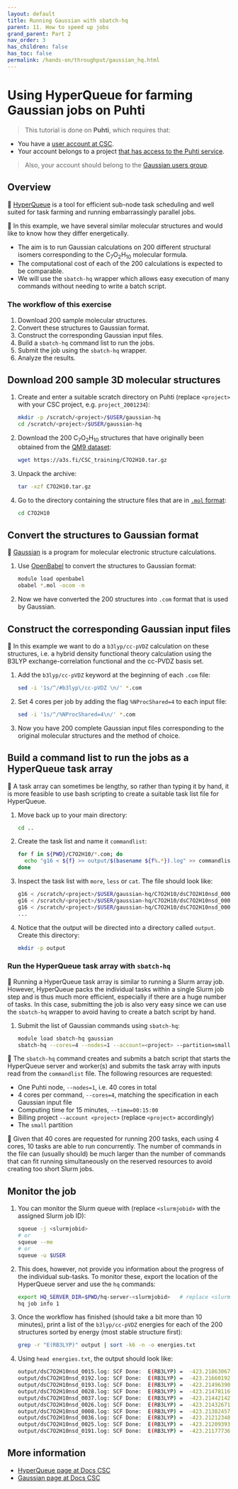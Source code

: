 ```yaml
---
layout: default
title: Running Gaussian with sbatch-hq
parent: 11. How to speed up jobs
grand_parent: Part 2
nav_order: 3
has_children: false
has_toc: false
permalink: /hands-on/throughput/gaussian_hq.html
---
```


# Using HyperQueue for farming Gaussian jobs on Puhti

> This tutorial is done on **Puhti**, which requires that:

- You have a [user account at CSC](https://docs.csc.fi/accounts/how-to-create-new-user-account/).
- Your account belongs to a project [that has access to the Puhti service](https://docs.csc.fi/accounts/how-to-add-service-access-for-project/).

> Also, your account should belong to the [Gaussian users group](https://docs.csc.fi/apps/gaussian/#license).

## Overview

💬 [HyperQueue](https://docs.csc.fi/apps/hyperqueue/) is a tool for efficient
sub-node task scheduling and well suited for task farming and running
embarrassingly parallel jobs.

💬 In this example, we have several similar molecular structures and would like
to know how they differ energetically.

- The aim is to run Gaussian calculations on 200 different structural isomers
  corresponding to the C<sub>7</sub>O<sub>2</sub>H<sub>10</sub> molecular
  formula.
- The computational cost of each of the 200 calculations is expected to be
  comparable.
- We will use the `sbatch-hq` wrapper which allows easy execution of many
  commands without needing to write a batch script.

### The workflow of this exercise

1. Download 200 sample molecular structures.
2. Convert these structures to Gaussian format.
3. Construct the corresponding Gaussian input files.
4. Build a `sbatch-hq` command list to run the jobs.
5. Submit the job using the `sbatch-hq` wrapper.
6. Analyze the results.

## Download 200 sample 3D molecular structures

1. Create and enter a suitable scratch directory on Puhti (replace `<project>`
   with your CSC project, e.g. `project_2001234`):

   ```bash
   mkdir -p /scratch/<project>/$USER/gaussian-hq
   cd /scratch/<project>/$USER/gaussian-hq
   ```

2. Download the 200 C<sub>7</sub>O<sub>2</sub>H<sub>10</sub> structures that
   have originally been obtained from the
   [QM9 dataset](https://doi.org/10.6084/m9.figshare.c.978904.v5):
  
   ```bash
   wget https://a3s.fi/CSC_training/C7O2H10.tar.gz
   ```

3. Unpack the archive:

   ```bash
   tar -xzf C7O2H10.tar.gz
   ```

4. Go to the directory containing the structure files that are in [`.mol`
   format](https://openbabel.org/docs/FileFormats/MDL_MOL_format.html):

   ```bash
   cd C7O2H10
   ```

## Convert the structures to Gaussian format

💬 [Gaussian](https://docs.csc.fi/apps/gaussian/) is a program for molecular
electronic structure calculations.

1. Use [OpenBabel](https://docs.csc.fi/apps/openbabel/) to convert the
   structures to Gaussian format:

   ```bash
   module load openbabel
   obabel *.mol -ocom -m
   ```

2. Now we have converted the 200 structures into `.com` format that is used by
   Gaussian.

## Construct the corresponding Gaussian input files

💬 In this example we want to do a `b3lyp/cc-pVDZ` calculation on these
structures, i.e. a hybrid density functional theory calculation using the
B3LYP exchange-correlation functional and the cc-PVDZ basis set.

1. Add the `b3lyp/cc-pVDZ` keyword at the beginning of each `.com` file:

   ```bash
   sed -i '1s/^/#b3lyp\/cc-pVDZ \n/' *.com
   ```

2. Set 4 cores per job by adding the flag `%NProcShared=4` to each input file:

   ```bash
   sed -i '1s/^/%NProcShared=4\n/' *.com
   ```

3. Now you have 200 complete Gaussian input files corresponding to the original
   molecular structures and the method of choice.

## Build a command list to run the jobs as a HyperQueue task array

💬 A task array can sometimes be lengthy, so rather than typing it by hand, it
is more feasible to use bash scripting to create a suitable task list file for
HyperQueue.

1. Move back up to your main directory:

   ```bash
   cd ..
   ```

2. Create the task list and name it `commandlist`:

   ```bash
   for f in ${PWD}/C7O2H10/*.com; do
     echo "g16 < ${f} >> output/$(basename ${f%.*}).log" >> commandlist
   done
   ```

3. Inspect the task list with `more`, `less` or `cat`. The file should look
   like:

   ```bash
   g16 < /scratch/<project>/$USER/gaussian-hq/C7O2H10/dsC7O2H10nsd_0001.com >> output/dsC7O2H10nsd_0001.log
   g16 < /scratch/<project>/$USER/gaussian-hq/C7O2H10/dsC7O2H10nsd_0002.com >> output/dsC7O2H10nsd_0002.log
   g16 < /scratch/<project>/$USER/gaussian-hq/C7O2H10/dsC7O2H10nsd_0003.com >> output/dsC7O2H10nsd_0003.log
   ...
   ```

4. Notice that the output will be directed into a directory called `output`.
   Create this directory:

   ```bash
   mkdir -p output
   ```

### Run the HyperQueue task array with `sbatch-hq`

💬 Running a HyperQueue task array is similar to running a Slurm array job.
However, HyperQueue packs the individual tasks within a single Slurm job step
and is thus much more efficient, especially if there are a huge number of
tasks. In this case, submitting the job is also very easy since we can use the
`sbatch-hq` wrapper to avoid having to create a batch script by hand.

1. Submit the list of Gaussian commands using `sbatch-hq`:

   ```bash
   module load sbatch-hq gaussian
   sbatch-hq --cores=4 --nodes=1 --account=<project> --partition=small --time=00:15:00 commandlist
   ```

💬 The `sbatch-hq` command creates and submits a batch script that starts the
HyperQueue server and worker(s) and submits the task array with inputs read
from the `commandlist` file. The following resources are requested:

- One Puhti node, `--nodes=1`, i.e. 40 cores in total
- 4 cores per command, `--cores=4`, matching the specification in each Gaussian
  input file
- Computing time for 15 minutes, `--time=00:15:00`
- Billing project `--account <project>` (replace `<project>` accordingly)
- The `small` partition

💬 Given that 40 cores are requested for running 200 tasks, each using 4 cores,
10 tasks are able to run concurrently. The number of commands in the file can
(usually should) be much larger than the number of commands that can fit
running simultaneously on the reserved resources to avoid creating too short
Slurm jobs.

## Monitor the job

1. You can monitor the Slurm queue with (replace `<slurmjobid>` with the
   assigned Slurm job ID):

   ```bash
   squeue -j <slurmjobid>
   # or
   squeue --me
   # or
   squeue -u $USER
   ```

2. This does, however, not provide you information about the progress of the
   individual sub-tasks. To monitor these, export the location of the
   HyperQueue server and use the `hq` commands:

   ```bash
   export HQ_SERVER_DIR=$PWD/hq-server-<slurmjobid>   # replace <slurmjobid> with the actual id of your Slurm job
   hq job info 1
   ```

3. Once the workflow has finished (should take a bit more than 10 minutes),
   print a list of the `b3lyp/cc-pVDZ` energies for each of the 200 structures
   sorted by energy (most stable structure first):

   ```bash
   grep -r "E(RB3LYP)" output | sort -k6 -n -o energies.txt
   ```

4. Using `head energies.txt`, the output should look like:

   ```bash
   output/dsC7O2H10nsd_0015.log: SCF Done:  E(RB3LYP) =  -423.218630672     A.U. after   14 cycles
   output/dsC7O2H10nsd_0192.log: SCF Done:  E(RB3LYP) =  -423.216601925     A.U. after   12 cycles
   output/dsC7O2H10nsd_0193.log: SCF Done:  E(RB3LYP) =  -423.214963908     A.U. after   12 cycles
   output/dsC7O2H10nsd_0028.log: SCF Done:  E(RB3LYP) =  -423.214781165     A.U. after   13 cycles
   output/dsC7O2H10nsd_0037.log: SCF Done:  E(RB3LYP) =  -423.214421420     A.U. after   14 cycles
   output/dsC7O2H10nsd_0026.log: SCF Done:  E(RB3LYP) =  -423.214326717     A.U. after   14 cycles
   output/dsC7O2H10nsd_0008.log: SCF Done:  E(RB3LYP) =  -423.213824577     A.U. after   14 cycles
   output/dsC7O2H10nsd_0036.log: SCF Done:  E(RB3LYP) =  -423.212123483     A.U. after   14 cycles
   output/dsC7O2H10nsd_0025.log: SCF Done:  E(RB3LYP) =  -423.212093937     A.U. after   14 cycles
   output/dsC7O2H10nsd_0191.log: SCF Done:  E(RB3LYP) =  -423.211777369     A.U. after   13 cycles
   ```

## More information

- [HyperQueue page at Docs CSC](https://docs.csc.fi/apps/hyperqueue/)
- [Gaussian page at Docs CSC](https://docs.csc.fi/apps/gaussian/)

